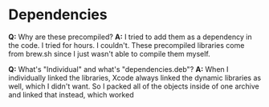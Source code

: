 # Dependencies

**Q:** Why are these precompiled?
**A:** I tried to add them as a dependency in the code. I tried for hours. I couldn't. These precompiled libraries come from brew.sh since I just wasn't able to compile them myself.

**Q:** What's "Individual" and what's "dependencies.deb"?
**A:** When I individually linked the libraries, Xcode always linked the dynamic libraries as well, which I didn't want. So I packed all of the objects inside of one archive and linked that instead, which worked
